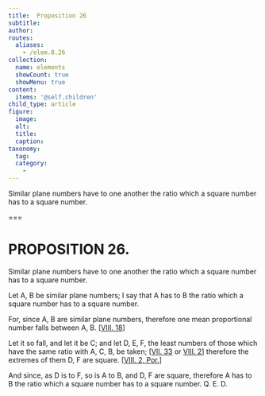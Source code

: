 ```yaml
---
title:  Proposition 26
subtitle: 
author:
routes:
  aliases:
    - /elem.8.26
collection:
  name: elements
  showCount: true
  showMenu: true
content:
  items: '@self.children'
child_type: article
figure:
  image:
  alt:
  title:
  caption:
taxonomy:
  tag:
  category:
    - 
---
```


<p>
       <hi rend="ital">Similar plane numbers have to one another the ratio which a square number has to a square number.</hi>
      </p>

===

<h1>PROPOSITION 26.</h1>
<p>
       <span class="ital">Similar plane numbers have to one another the ratio which a square number has to a square number.</span>
      </p>

<p>Let <span class="ital">A</span>, <span class="ital">B</span> be similar plane numbers; I say that <span class="ital">A</span> has to <span class="ital">B</span> the ratio which a square number has to a square number. 
      </p>

<p>For, since <span class="ital">A</span>, <span class="ital">B</span> are similar plane numbers, therefore one mean proportional number falls between <span class="ital">A</span>, <span class="ital">B</span>. [<a href="/elem.8.18">VIII. 18</a>] <pb n="382"/></p>

<p>Let it so fall, and let it be <span class="ital">C</span>; and let <span class="ital">D</span>, <span class="ital">E</span>, <span class="ital">F</span>, the least numbers of those which have the same ratio with <span class="ital">A</span>, <span class="ital">C</span>, <span class="ital">B</span>, be taken; [<a href="/elem.7.33">VII. 33</a> or <a href="/elem.8.2">VIII. 2</a>] therefore the extremes of them <span class="ital">D</span>, <span class="ital">F</span> are square. [<a href="/elem.8.2.p.1">VIII. 2, Por.</a>] </p>

<p>And since, as <span class="ital">D</span> is to <span class="ital">F</span>, so is <span class="ital">A</span> to <span class="ital">B</span>, and <span class="ital">D</span>, <span class="ital">F</span> are square, therefore <span class="ital">A</span> has to <span class="ital">B</span> the ratio which a square number has to a square number. Q. E. D.</p>
